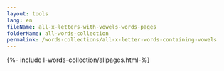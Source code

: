 ```yaml
---
layout: tools
lang: en
fileName: all-x-letters-with-vowels-words-pages
folderName: all-words-collection
permalink: /words-collections/all-x-letter-words-containing-vowels
---
```


{%- include l-words-collection/allpages.html-%}